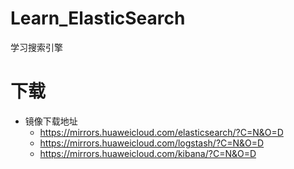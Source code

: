 # Learn_ElasticSearch
学习搜索引擎

# 下载
- 镜像下载地址
  - https://mirrors.huaweicloud.com/elasticsearch/?C=N&O=D
  - https://mirrors.huaweicloud.com/logstash/?C=N&O=D
  - https://mirrors.huaweicloud.com/kibana/?C=N&O=D
